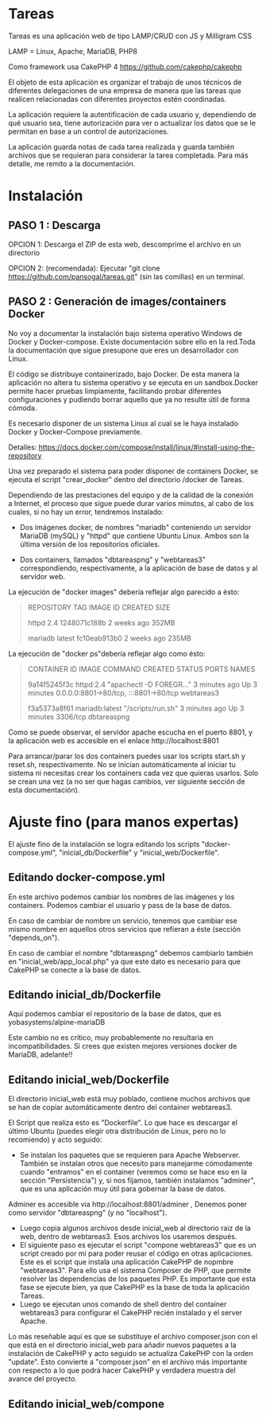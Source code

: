 # Tareas

Tareas es una aplicación web de tipo LAMP/CRUD con JS y Milligram CSS

LAMP = Linux, Apache, MariaDB, PHP8

Como framework usa CakePHP 4 https://github.com/cakephp/cakephp

El objeto de esta aplicación es organizar el trabajo de unos técnicos de diferentes delegaciones de una empresa de manera que las tareas que realicen relacionadas con diferentes proyectos estén coordinadas. 

La aplicación requiere la autentificación de cada usuario y, dependiendo de qué usuario sea, tiene autorización para ver o actualizar los datos que se le permitan en base a un control de autorizaciones.

La aplicación guarda notas de cada tarea realizada y guarda también archivos que se requieran para considerar la tarea completada. 
Para más detalle, me remito a la documentación. 

# Instalación

## PASO 1 : Descarga

OPCION 1: Descarga el ZIP de esta web, descomprime el archivo en un directorio

OPCION 2: (recomendada): Ejecutar "git clone https://github.com/pansogal/tareas.git" (sin las comillas) en un terminal.


## PASO 2 : Generación de images/containers Docker 

No voy a documentar la instalación bajo sistema operativo Windows de Docker y Docker-compose. Existe documentación sobre ello en la red.Toda la documentación que sigue presupone que eres un desarrollador con Linux.

El código se distribuye containerizado, bajo Docker. De esta manera la aplicación no altera tu sistema operativo y se ejecuta en un sandbox.Docker permite hacer pruebas limpiamente, facilitando probar diferentes configuraciones y pudiendo borrar aquello que ya no resulte útil de forma cómoda.

Es necesario disponer de un sistema Linux al cual se le haya instalado Docker y Docker-Compose previamente. 

Detalles: https://docs.docker.com/compose/install/linux/#install-using-the-repository


Una vez preparado el sistema para poder disponer de containers Docker, se ejecuta el script "crear_docker" dentro del directorio /docker de Tareas.

Dependiendo de las prestaciones del equipo y de la calidad de la conexión a Internet, el proceso que sigue puede durar varios minutos, al cabo de los cuales, si no hay un error, tendremos instalado: 

- Dos imágenes docker, de nombres "mariadb" conteniendo un servidor MariaDB (mySQL) y "httpd" que contiene Ubuntu Linux. Ambos son la última versión de los repositorios oficiales.

- Dos containers, llamados "dbtareaspng" y "webtareas3" correspondiendo, respectivamente, a la aplicación de base de datos y al servidor web.


La ejecución de "docker images" debería reflejar algo parecido a ésto:


> REPOSITORY                   TAG       IMAGE ID       CREATED         SIZE
> 
> httpd                        2.4       1248071c188b   2 weeks ago     352MB
> 
> mariadb                      latest    fc10eab913b0   2 weeks ago     235MB


La ejecución de "docker ps"debería reflejar algo como ésto:

>CONTAINER ID   IMAGE            COMMAND                  CREATED         STATUS         PORTS                                   NAMES
>
>9a14f5245f3c   httpd:2.4        "apachectl -D FOREGR…"   3 minutes ago   Up 3 minutes   0.0.0.0:8801->80/tcp, :::8801->80/tcp   webtareas3
>
>f3a5373a8f61   mariadb:latest   "/scripts/run.sh"        3 minutes ago   Up 3 minutes   3306/tcp                                dbtareaspng


Como se puede observar, el servidor apache escucha en el puerto 8801, y la aplicación web es accesible en el enlace http://localhost:8801

Para arrancar/parar los dos containers puedes usar los scripts start.sh y reset.sh, respectivamente. No se inician automáticamente al iniciar tu sistema ni necesitas crear los containers cada vez que quieras usarlos. Solo se crean una vez (a no ser que hagas cambios, ver siguiente sección de esta documentación).

# Ajuste fino (para manos expertas)

El ajuste fino de la instalación se logra editando los scripts "docker-compose.yml", "inicial_db/Dockerfile" y "inicial_web/Dockerfile".


## Editando docker-compose.yml

En este archivo podemos cambiar los nombres de las imágenes y los containers. Podemos cambiar el usuario y pass de la base de datos.

En caso de cambiar de nombre un servicio, tenemos que cambiar ese mismo nombre en aquellos otros servicios que refieran a éste (sección "depends_on"). 

En caso de cambiar el nombre "dbtareaspng" debemos cambiarlo también en "inicial_web/app_local.php" ya que este dato es necesario para que CakePHP se conecte a la base de datos.

## Editando inicial_db/Dockerfile

Aquí podemos cambiar el repositorio de la base de datos, que es yobasystems/alpine-mariaDB 

Este cambio no es crítico, muy probablemente no resultaria en incompatibilidades. Si crees que existen mejores versiones docker de MariaDB, adelante!!


## Editando inicial_web/Dockerfile

El directorio inicial_web está muy poblado, contiene muchos archivos que se han de copiar automáticamente dentro del container webtareas3. 

El Script que realiza esto es "Dockerfile". Lo que hace es descargar el último Ubuntu (puedes elegir otra distribución de Linux, pero no lo recomiendo) y acto seguido:

- Se instalan los paquetes que se requieren para Apache Webserver. También se instalan otros que necesito para manejarme cómodamente cuando "entramos" en el container (veremos como se hace eso en la sección "Persistencia") y, si nos fijamos, también instalamos "adminer", que es una aplicación muy útil para gobernar la base de datos.

Adminer es accesible via http://localhost:8801/adminer , Denemos poner como servidor "dbtareaspng" (y no "localhost").

- Luego copia algunos archivos desde inicial_web al directorio raiz de la web, dentro de webtareas3. Esos archivos los usaremos después.
- El siguiente paso es ejecutar el script "compone webtareas3" que es un script creado por mí para poder reusar el código en otras aplicaciones. Este es el script que instala una aplicación CakePHP de nopmbre "webtareas3". Para ello usa el sistema Composer de PHP, que permite resolver las dependencias de los paquetes PHP. Es importante que esta fase se ejecute bien, ya que CakePHP es la base de toda la aplicación Tareas.
- Luego se ejecutan unos comando de shell dentro del container webtareas3 para configurar el CakePHP recién instalado y el server Apache. 

Lo más reseñable aquí es que se substituye el archivo composer.json con el que está en el directorio inicial_web para añadir nuevos paquetes a la instalación de CakePHP y acto seguido se actualiza CakePHP con la orden "update". Esto convierte a "composer.json" en el archivo más importante con respecto a lo que podrá hacer CakePHP y verdadera muestra del avance del proyecto. 

## Editando inicial_web/compone









